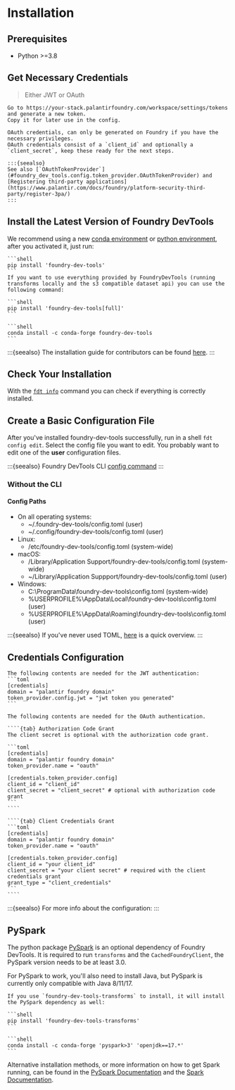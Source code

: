 # Installation

## Prerequisites

- Python >=3.8

## Get Necessary Credentials

> Either JWT or OAuth

```{tab} JWT
Go to https://your-stack.palantirfoundry.com/workspace/settings/tokens and generate a new token.
Copy it for later use in the config.
```

```{tab} OAuth
OAuth credentials, can only be generated on Foundry if you have the necessary privileges.
OAuth credentials consist of a `client_id` and optionally a `client_secret`, keep these ready for the next steps.

:::{seealso}
See also [`OAuthTokenProvider`](#foundry_dev_tools.config.token_provider.OAuthTokenProvider) and [Registering third-party applications](https://www.palantir.com/docs/foundry/platform-security-third-party/register-3pa/)
:::
```

## Install the Latest Version of Foundry DevTools

We recommend using a new [conda environment] or [python environment],
after you activated it, just run:

````{tab} pip
```shell
pip install 'foundry-dev-tools'
```
If you want to use everything provided by FoundryDevTools (running transforms locally and the s3 compatible dataset api) you can use the following command:

```shell
pip install 'foundry-dev-tools[full]'
```

````

````{tab} conda
```shell
conda install -c conda-forge foundry-dev-tools
```
````

:::{seealso}
The installation guide for contributors can be found [here](/dev/contribute.md).
:::

## Check Your Installation

With the [`fdt info`](/getting_started/cli.md#the-info-command) command you can check if everything is correctly installed.

## Create a Basic Configuration File

After you've installed foundry-dev-tools successfully, run in a shell `fdt config edit`.
Select the config file you want to edit. You probably want to edit one of the **user** configuration files.

:::{seealso}
Foundry DevTools CLI [config command](/getting_started/cli.md#the-config-command)
:::

### Without the CLI

#### Config Paths

- On all operating systems:
  - \~/.foundry-dev-tools/config.toml (user)
  - \~/.config/foundry-dev-tools/config.toml (user)
- Linux:
  - /etc/foundry-dev-tools/config.toml (system-wide)
- macOS:
  - /Library/Application Support/foundry-dev-tools/config.toml (system-wide)
  - ~/Library/Application Suppport/foundry-dev-tools/config.toml (user)
- Windows:
  - C:\\ProgramData\\foundry-dev-tools\\config.toml (system-wide)
  - \%USERPROFILE\%\\AppData\\Local\\foundry-dev-tools\\config.toml (user)
  - \%USERPROFILE\%\\AppData\\Roaming\\foundry-dev-tools\\config.toml (user)

:::{seealso}
If you've never used TOML, [here](/configuration.md#quick-toml-overview) is a quick overview.
:::

## Credentials Configuration

<!-- includes are for including that part in configuration.md -->
<!-- include -->
````{tab} JWT
The following contents are needed for the JWT authentication:
```toml
[credentials]
domain = "palantir foundry domain"
token_provider.config.jwt = "jwt token you generated"
```
````

`````{tab} OAuth
The following contents are needed for the OAuth authentication.

````{tab} Authorization Code Grant
The client secret is optional with the authorization code grant.

```toml
[credentials]
domain = "palantir foundry domain"
token_provider.name = "oauth"

[credentials.token_provider.config]
client_id = "client_id"
client_secret = "client_secret" # optional with authorization code grant
```
````

````{tab} Client Credentials Grant
```toml
[credentials]
domain = "palantir foundry domain"
token_provider.name = "oauth"

[credentials.token_provider.config]
client_id = "your client_id"
client_secret = "your client secret" # required with the client credentials grant
grant_type = "client_credentials"
```
````

`````
<!-- include_end -->

:::{seealso}
For more info about the configuration: [](/configuration.md)
:::

## PySpark

The python package [PySpark](https://pypi.org/project/pyspark/) is an optional dependency of Foundry DevTools.
It is required to run `transforms` and the `CachedFoundryClient`, the PySpark version needs to be at least 3.0.

For PySpark to work, you'll also need to install Java, but PySpark is currently only compatible with Java 8/11/17.

````{tab} pip
If you use `foundry-dev-tools-transforms` to install, it will install the PySpark dependency as well:

```shell
pip install 'foundry-dev-tools-transforms'
```
````

````{tab} conda
```shell
conda install -c conda-forge 'pyspark>3' 'openjdk==17.*'
```
````

Alternative installation methods, or more information on how to get Spark running,
can be found in the [PySpark Documentation] and the [Spark Documentation].

[PySpark Documentation]: https://spark.apache.org/docs/latest/api/python/getting_started/install.html
[Spark Documentation]: https://spark.apache.org/docs/latest/
[conda environment]: https://docs.conda.io/projects/conda/en/latest/user-guide/tasks/manage-environments.html
[python environment]: https://docs.python.org/3/library/venv.html
